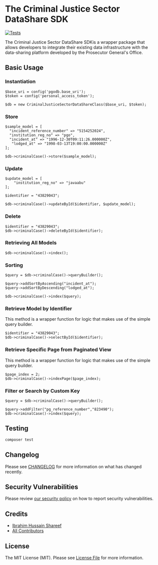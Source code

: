 # The Criminal Justice Sector DataShare SDK 


[![Tests](https://img.shields.io/github/actions/workflow/status/javaabu-pvt-ltd/criminal-justice-sector-db-sdk/run-tests.yml?branch=main&label=tests&style=flat-square)](https://github.com/javaabu-pvt-ltd/criminal-justice-sector-db-sdk/actions/workflows/run-tests.yml)

The Criminal Justice Sector DataShare SDKis a wrapper package that allows developers to integrate their existing data infrastructure with the data-sharing platform developed by the Prosecutor General's Office.

## Basic Usage

### Instantiation
````
$base_uri = config('pgodb.base_uri'); 
$token = config('personal_access_token'); 

$db = new CriminalJusticeSectorDataShareClass($base_uri, $token);
````
### Store 
````
$sample_model = [
  "incident_reference_number" => "5154252024",
  "institution_reg_no" => "pgo",
  "incident_at" => "1996-12-30T09:11:26.000000Z",
   "lodged_at" => "1998-03-13T19:00:00.000000Z"
];

$db->criminalCase()->store($sample_model);
````

### Update 
````
$update_model = [
    "institution_reg_no" => "javaabu"
];

$identifier = "43829043";

$db->criminalCase()->updateById($identifier, $update_model);
````
### Delete 
````
$identifier = "43829043";
$db->criminalCase()->deleteById($identifier);
````

### Retrieving All Models
````
$db->criminalCase()->index();
````
### Sorting
````
$query = $db->criminalCase()->queryBuilder();

$query->addSortByAscending("incident_at");
$query->addSortByDescending("lodged_at");

$db->criminalCase()->index($query);
````
### Retrieve Model by Identifier
This method is a wrapper function for logic that makes use of the simple query builder.
````
$identifier = "43829043";
$db->criminalCase()->selectById($identifier);
````
### Retrieve Specific Page from Paginated View
This method is a wrapper function for logic that makes use of the simple query builder. 
````
$page_index = 2;
$db->criminalCase()->indexPage($page_index);
````

### Filter or Search by Custom Key
`````
$query = $db->criminalCase()->queryBuilder();

$query->addFilter("pg_reference_number","823490");
$db->criminalCase()->index($query);
`````

## Testing

```bash
composer test
```

## Changelog

Please see [CHANGELOG](CHANGELOG.md) for more information on what has changed recently.


## Security Vulnerabilities

Please review [our security policy](../../security/policy) on how to report security vulnerabilities.

## Credits

- [Ibrahim Hussain Shareef](https://github.com/ihshareef)
- [All Contributors](../../contributors)

## License

The MIT License (MIT). Please see [License File](LICENSE.md) for more information.
